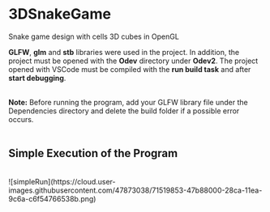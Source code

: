 # 3DSnakeGame
Snake game design with cells 3D cubes in OpenGL

__GLFW__, __glm__ and __stb__ libraries were used in the project. In addition, the project must be opened with the __Odev__ directory under __Odev2__. The project opened with VSCode must be compiled with the __run build task__ and after __start debugging__.

<br/>__Note:__ Before running the program, add your GLFW library file under the Dependencies directory and delete the build folder if a possible error occurs.
<br/><br/>
## Simple Execution of the Program
<br/>
![simpleRun](https://cloud.user-images.githubusercontent.com/47873038/71519853-47b88000-28ca-11ea-9c6a-c6f54766538b.png)

